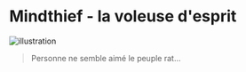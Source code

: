 # Mindthief - la voleuse d'esprit

![illustration][image]

> Personne ne semble aimé le peuple rat...


<!-- images references -->

[image]: https://i1.wp.com/makuboards.com/wp-content/uploads/2017/11/Mindthief.png?fit=389%2C389 "Image"

